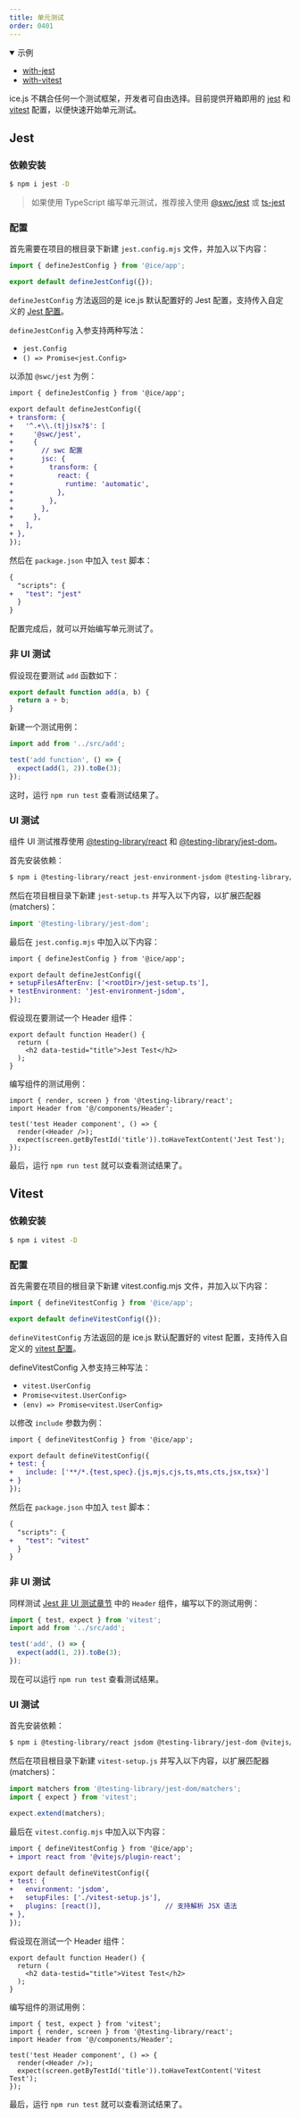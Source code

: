 ```yaml
---
title: 单元测试
order: 0401
---
```


<details open>
  <summary>示例</summary>
  <ul>
    <li>
      <a href="https://github.com/alibaba/ice/tree/master/examples/with-jest" target="_blank" rel="noopener noreferrer">
        with-jest
      </a>
    </li>
    <li>
      <a href="https://github.com/alibaba/ice/tree/master/examples/with-vitest" target="_blank" rel="noopener noreferrer">
        with-vitest
      </a>
    </li>
  </ul>
</details>

ice.js 不耦合任何一个测试框架，开发者可自由选择。目前提供开箱即用的 [jest](https://jestjs.io/) 和 [vitest](https://vitest.dev/) 配置，以便快速开始单元测试。

## Jest

### 依赖安装

```bash
$ npm i jest -D
```

> 如果使用 TypeScript 编写单元测试，推荐接入使用 [@swc/jest](https://swc.rs/docs/usage/jest) 或 [ts-jest](https://kulshekhar.github.io/ts-jest/docs/getting-started/installation)

### 配置

首先需要在项目的根目录下新建 `jest.config.mjs` 文件，并加入以下内容：

```js title="jest.config.mjs"
import { defineJestConfig } from '@ice/app';

export default defineJestConfig({});
```

`defineJestConfig` 方法返回的是 ice.js 默认配置好的 Jest 配置，支持传入自定义的 [Jest 配置](https://jestjs.io/docs/configuration)。

`defineJestConfig` 入参支持两种写法：

- `jest.Config`
- `() => Promise<jest.Config>`

以添加 `@swc/jest` 为例：
```diff title="jest.config.mjs"
import { defineJestConfig } from '@ice/app';

export default defineJestConfig({
+ transform: {
+   '^.+\\.(t|j)sx?$': [
+     '@swc/jest',
+     {
+       // swc 配置
+       jsc: {
+         transform: {
+           react: {
+             runtime: 'automatic',
+           },
+         },
+       },
+     },
+   ],
+ },
});
```

然后在 `package.json` 中加入 `test` 脚本：

```diff title="package.json"
{
  "scripts": {
+   "test": "jest"
  }
}
```

配置完成后，就可以开始编写单元测试了。

### 非 UI 测试

假设现在要测试 `add` 函数如下：

```ts title="src/utils/add.ts"
export default function add(a, b) {
  return a + b;
}
```

新建一个测试用例：

```ts title="tests/add.spec.ts"
import add from '../src/add';

test('add function', () => {
  expect(add(1, 2)).toBe(3);
});
```

这时，运行 `npm run test` 查看测试结果了。

### UI 测试

组件 UI 测试推荐使用 [@testing-library/react](https://www.npmjs.com/package/@testing-library/react) 和 [@testing-library/jest-dom](https://www.npmjs.com/package/@testing-library/jest-dom)。

首先安装依赖：

```bash
$ npm i @testing-library/react jest-environment-jsdom @testing-library/jest-dom -D
```

然后在项目根目录下新建 `jest-setup.ts` 并写入以下内容，以扩展匹配器(matchers)：
```ts title="jest-setup.ts"
import '@testing-library/jest-dom';
```

最后在 `jest.config.mjs` 中加入以下内容：
```diff title="jest.config.mjs"
import { defineJestConfig } from '@ice/app';

export default defineJestConfig({
+ setupFilesAfterEnv: ['<rootDir>/jest-setup.ts'],
+ testEnvironment: 'jest-environment-jsdom',
});
```

假设现在要测试一个 Header 组件：
```tsx title="src/components/Header.tsx"
export default function Header() {
  return (
    <h2 data-testid="title">Jest Test</h2>
  );
}
```

编写组件的测试用例：
```tsx title="tests/Header.spec.tsx"
import { render, screen } from '@testing-library/react';
import Header from '@/components/Header';

test('test Header component', () => {
  render(<Header />);
  expect(screen.getByTestId('title')).toHaveTextContent('Jest Test');
});
```

最后，运行 `npm run test` 就可以查看测试结果了。

## Vitest

### 依赖安装

```bash
$ npm i vitest -D
```

### 配置

首先需要在项目的根目录下新建 vitest.config.mjs 文件，并加入以下内容：

```js title="vitest.config.mjs"
import { defineVitestConfig } from '@ice/app';

export default defineVitestConfig({});
```
`defineVitestConfig` 方法返回的是 ice.js 默认配置好的 vitest 配置，支持传入自定义的 [vitest 配置](https://vitest.dev/config/)。

defineVitestConfig 入参支持三种写法：

- `vitest.UserConfig`
- `Promise<vitest.UserConfig>`
- `(env) => Promise<vitest.UserConfig>`

以修改 `include` 参数为例：

```diff title="vitest.config.mjs"
import { defineVitestConfig } from '@ice/app';

export default defineVitestConfig({
+ test: {
+   include: ['**/*.{test,spec}.{js,mjs,cjs,ts,mts,cts,jsx,tsx}']
+ }
});
```
然后在 `package.json` 中加入 `test` 脚本：

```diff title="package.json"
{
  "scripts": {
+   "test": "vitest"
  }
}
```
### 非 UI 测试

同样测试 [Jest 非 UI 测试章节](#非-ui-测试) 中的 `Header` 组件，编写以下的测试用例：

```ts title="tests/add.spec.ts"
import { test, expect } from 'vitest';
import add from '../src/add';

test('add', () => {
  expect(add(1, 2)).toBe(3);
});
```

现在可以运行 `npm run test` 查看测试结果。

### UI 测试

首先安装依赖：

```bash
$ npm i @testing-library/react jsdom @testing-library/jest-dom @vitejs/plugin-react@1.3.2 -D
```

然后在项目根目录下新建 `vitest-setup.js` 并写入以下内容，以扩展匹配器(matchers)：

```ts title="vitest-setup.js"
import matchers from '@testing-library/jest-dom/matchers';
import { expect } from 'vitest';

expect.extend(matchers);
```

最后在 `vitest.config.mjs` 中加入以下内容：

```diff title="vitest.config.mjs"
import { defineVitestConfig } from '@ice/app';
+ import react from '@vitejs/plugin-react';

export default defineVitestConfig({
+ test: {
+   environment: 'jsdom',
+   setupFiles: ['./vitest-setup.js'],
+   plugins: [react()],                // 支持解析 JSX 语法
+ },
});
```

假设现在测试一个 Header 组件：

```tsx title="src/components/Header.tsx"
export default function Header() {
  return (
    <h2 data-testid="title">Vitest Test</h2>
  );
}
```

编写组件的测试用例：

```tsx title="tests/Header.spec.tsx"
import { test, expect } from 'vitest';
import { render, screen } from '@testing-library/react';
import Header from '@/components/Header';

test('test Header component', () => {
  render(<Header />);
  expect(screen.getByTestId('title')).toHaveTextContent('Vitest Test');
});
```

最后，运行 `npm run test` 就可以查看测试结果了。